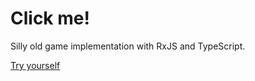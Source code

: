 # Click me!

Silly old game implementation with RxJS and TypeScript.

[Try yourself](https://bespoyasov.ru/clickme/)